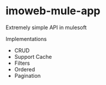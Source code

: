 # imoweb-mule-app

Extremely simple API in mulesoft

Implementations
  - CRUD
  - Support Cache
  - Filters
  - Ordered
  - Pagination
